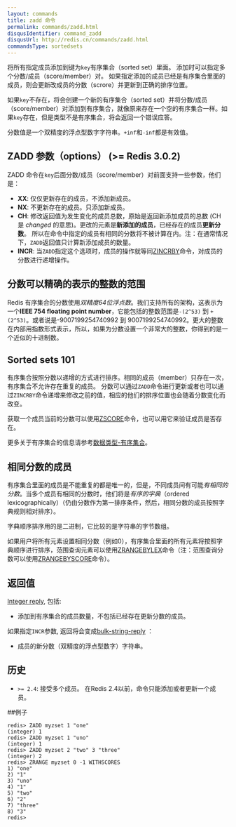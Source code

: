 ```yaml
---
layout: commands
title: zadd 命令
permalink: commands/zadd.html
disqusIdentifier: command_zadd
disqusUrl: http://redis.cn/commands/zadd.html
commandsType: sortedsets
---
```


将所有指定成员添加到键为`key`有序集合（sorted set）里面。
添加时可以指定多个分数/成员（score/member）对。
如果指定添加的成员已经是有序集合里面的成员，则会更新改成员的分数（scrore）并更新到正确的排序位置。

如果`key`不存在，将会创建一个新的有序集合（sorted set）并将分数/成员（score/member）对添加到有序集合，就像原来存在一个空的有序集合一样。如果`key`存在，但是类型不是有序集合，将会返回一个错误应答。

分数值是一个双精度的浮点型数字字符串。`+inf`和`-inf`都是有效值。

ZADD 参数（options） (>= Redis 3.0.2)
---

ZADD 命令在`key`后面分数/成员（score/member）对前面支持一些参数，他们是：

* **XX**: 仅仅更新存在的成员，不添加新成员。
* **NX**: 不更新存在的成员。只添加新成员。
* **CH**: 修改返回值为发生变化的成员总数，原始是返回新添加成员的总数 (CH 是 *changed* 的意思)。更改的元素是**新添加的成员**，已经存在的成员**更新分数**。 所以在命令中指定的成员有相同的分数将不被计算在内。注：在通常情况下，`ZADD`返回值只计算新添加成员的数量。
* **INCR**: 当`ZADD`指定这个选项时，成员的操作就等同[ZINCRBY](/commands/zincrby.html)命令，对成员的分数进行递增操作。

分数可以精确的表示的整数的范围
---

Redis 有序集合的分数使用*双精度64位浮点数*。我们支持所有的架构，这表示为一个**IEEE 754 floating point number**，它能包括的整数范围是`-(2^53)` 到 `+(2^53)`。或者说是-9007199254740992 到 9007199254740992。更大的整数在内部用指数形式表示，所以，如果为分数设置一个非常大的整数，你得到的是一个近似的十进制数。

Sorted sets 101
---

有序集合按照分数以递增的方式进行排序。相同的成员（member）只存在一次，有序集合不允许存在重复的成员。
分数可以通过`ZADD`命令进行更新或者也可以通过`ZINCRBY`命令递增来修改之前的值，相应的他们的排序位置也会随着分数变化而改变。

获取一个成员当前的分数可以使用[ZSCORE](/commands/zscore.html)命令，也可以用它来验证成员是否存在。

更多关于有序集合的信息请参考[数据类型-有序集合](/topics/data-types.html#sorted-sets)。

相同分数的成员
---

有序集合里面的成员是不能重复的都是唯一的，但是，不同成员间有可能*有相同的分数*。当多个成员有相同的分数时，他们将是*有序的字典*（ordered lexicographically）（仍由分数作为第一排序条件，然后，相同分数的成员按照字典规则相对排序）。

字典顺序排序用的是二进制，它比较的是字符串的字节数组。

如果用户将所有元素设置相同分数（例如0），有序集合里面的所有元素将按照字典顺序进行排序，范围查询元素可以使用[ZRANGEBYLEX](/commands/zrangebylex.html)命令（注：范围查询分数可以使用[ZRANGEBYSCORE](/commands/zrangebyscore.html)命令）。

## 返回值

[Integer reply](/topics/protocol.html#integer-reply), 包括:

* 添加到有序集合的成员数量，不包括已经存在更新分数的成员。

如果指定`INCR`参数, 返回将会变成[bulk-string-reply](/topics/protocol.html#bulk-string-reply) ：

* 成员的新分数（双精度的浮点型数字）字符串。

## 历史

* `>= 2.4`: 接受多个成员。
  在Redis 2.4以前，命令只能添加或者更新一个成员。

##例子

	redis> ZADD myzset 1 "one"
	(integer) 1
	redis> ZADD myzset 1 "uno"
	(integer) 1
	redis> ZADD myzset 2 "two" 3 "three"
	(integer) 2
	redis> ZRANGE myzset 0 -1 WITHSCORES
	1) "one"
	2) "1"
	3) "uno"
	4) "1"
	5) "two"
	6) "2"
	7) "three"
	8) "3"
	redis> 
